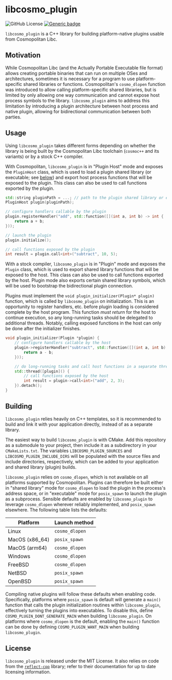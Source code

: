 # libcosmo_plugin

![GitHub License](https://img.shields.io/github/license/bjia56/libcosmo_plugin)
[![Generic badge](https://img.shields.io/badge/C++-20-blue.svg)](https://shields.io/) 

`libcosmo_plugin` is a C++ library for building platform-native plugins usable from Cosmopolitan Libc.

## Motivation

While Cosmopolitan Libc (and the Actually Portable Executable file format) allows creating portable binaries that can run on multiple OSes and architectures, sometimes it is necessary for a program to use platform-specific shared libraries or functions. Cosmopolitan's `cosmo_dlopen` function was introduced to allow calling platform-specific shared libraries, but is limited by only allowing one way communication and cannot expose host process symbols to the library. `libcosmo_plugin` aims to address this limitation by introducing a plugin architecture between host process and native plugin, allowing for bidirectional communication between both parties.

## Usage

Using `libcosmo_plugin` takes different forms depending on whether the library is being built by the Cosmopolitan Libc toolchain (`cosmoc++` and its variants) or by a stock C++ compiler.

With Cosmopolitan, `libcosmo_plugin` is in "Plugin Host" mode and exposes the `PluginHost` class, which is used to load a plugin shared library (or executable; see [below](#Building)) and export host process functions that will be exposed to the plugin. This class can also be used to call functions exported by the plugin.

```c++
std::string pluginPath = ...; // path to the plugin shared library or executable
PluginHost plugin(pluginPath);

// configure handlers callable by the plugin
plugin.registerHandler("add", std::function([](int a, int b) -> int {
    return a + b;
}));

// launch the plugin
plugin.initialize();

// call functions exposed by the plugin
int result = plugin.call<int>("subtract", 10, 5);
```

With a stock compiler, `libcosmo_plugin` is in "Plugin" mode and exposes the `Plugin` class, which is used to export shared library functions that will be exposed to the host. This class can also be used to call functions exported by the host. Plugin mode also exports certain shared library symbols, which will be used to bootstrap the bidirectional plugin connection.

Plugins must implement the `void plugin_initializer(Plugin* plugin)` function, which is called by `libcosmo_plugin` on initialization. This is an opportunity to register handlers, etc. before plugin loading is considered complete by the host program. This function *must return* for the host to continue execution, so any long-running tasks should be delegated to additional threads. Notably, calling exposed functions in the host can only be done after the initializer finishes.

```c++
void plugin_initializer(Plugin *plugin) {
    // configure handlers callable by the host
    plugin->registerHandler("subtract", std::function([](int a, int b) -> int {
        return a - b;
    }));

    // do long-running tasks and call host functions in a separate thread
    std::thread([plugin]() {
        // call functions exposed by the host
        int result = plugin->call<int>("add", 2, 3);
    }).detach();
}
```

## Building

`libcosmo_plugin` relies heavily on C++ templates, so it is recommended to build and link it with your application directly, instead of as a separate library.

The easiest way to build `libcosmo_plugin` is with CMake. Add this repository as a submodule to your project, then include it as a subdirectory in your `CMakeLists.txt`. The variables `LIBCOSMO_PLUGIN_SOURCES` and `LIBCOSMO_PLUGIN_INCLUDE_DIRS` will be populated with the source files and include directories, respectively, which can be added to your application and shared library (plugin) builds.

`libcosmo_plugin` relies on `cosmo_dlopen`, which is not available on all platforms supported by Cosmopolitan. Plugins can therefore be built either in "shared library" mode for `cosmo_dlopen` to load the plugin in the process's address space, or in "executable" mode for `posix_spawn` to launch the plugin as a subprocess. Sensible defaults are enabled by `libcosmo_plugin` to leverage `cosmo_dlopen` wherever reliably implemented, and `posix_spawn` elsewhere. The following table lists the defaults:

| Platform       | Launch method  |
|-|-|
| Linux          | `cosmo_dlopen` |
| MacOS (x86_64) | `posix_spawn`  |
| MacOS (arm64)  | `cosmo_dlopen` |
| Windows        | `cosmo_dlopen` |
| FreeBSD        | `cosmo_dlopen` |
| NetBSD         | `posix_spawn`  |
| OpenBSD        | `posix_spawn`  |

Compiling native plugins will follow these defaults when enabling code. Specifically, platforms where `posix_spawn` is default will generate a `main()` function that calls the plugin initialization routines within `libcosmo_plugin`, effectively turning the plugins into executables. To disable this, define `COSMO_PLUGIN_DONT_GENERATE_MAIN` when building `libcosmo_plugin`. On platforms where `cosmo_dlopen` is the default, enabling the `main()` function can be done by defining `COSMO_PLUGIN_WANT_MAIN` when building `libcosmo_plugin`.

## License

`libcosmo_plugin` is released under the MIT License. It also relies on code from the [`reflect-cpp`](https://github.com/getml/reflect-cpp) library; refer to their documentation for up to date licensing information.
